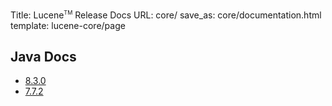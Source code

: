 Title: Lucene<span style="vertical-align: super; font-size: xx-small">TM</span> Release Docs
URL: core/
save_as: core/documentation.html
template: lucene-core/page

## Java Docs
- [8.3.0](./8_3_0/index.html)
- [7.7.2](./7_7_2/index.html)
